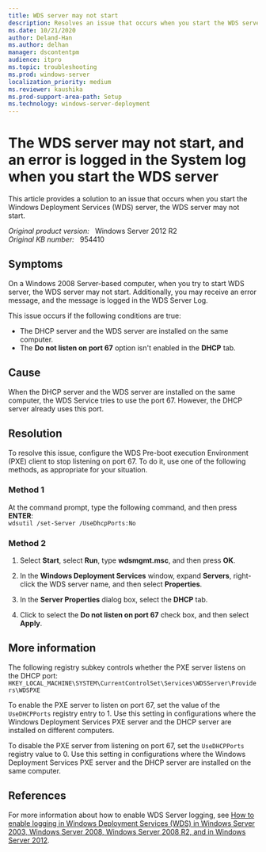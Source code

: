 ```yaml
---
title: WDS server may not start
description: Resolves an issue that occurs when you start the WDS server on a Windows 2008-based computer. The WDS server may not start, and an error message is logged in the System log.
ms.date: 10/21/2020
author: Deland-Han 
ms.author: delhan
manager: dscontentpm
audience: itpro
ms.topic: troubleshooting
ms.prod: windows-server
localization_priority: medium
ms.reviewer: kaushika
ms.prod-support-area-path: Setup
ms.technology: windows-server-deployment
---
```

# The WDS server may not start, and an error is logged in the System log when you start the WDS server

This article provides a solution to an issue that occurs when you start the Windows Deployment Services (WDS) server, the WDS server may not start.

_Original product version:_ &nbsp; Windows Server 2012 R2  
_Original KB number:_ &nbsp; 954410

## Symptoms

On a Windows 2008 Server-based computer, when you try to start WDS server, the WDS server may not start. Additionally, you may receive an error message, and the message is logged in the WDS Server Log.

This issue occurs if the following conditions are true:

- The DHCP server and the WDS server are installed on the same computer.
- The **Do not listen on port 67** option isn't enabled in the **DHCP** tab.

## Cause

When the DHCP server and the WDS server are installed on the same computer, the WDS Service tries to use the port 67. However, the DHCP server already uses this port.

## Resolution

To resolve this issue, configure the WDS Pre-boot execution Environment (PXE) client to stop listening on port 67. To do it, use one of the following methods, as appropriate for your situation.

### Method 1

At the command prompt, type the following command, and then press **ENTER**:  
    `wdsutil /set-Server /UseDhcpPorts:No`

### Method 2

1. Select **Start**, select **Run**, type **wdsmgmt.msc**, and then press **OK**.
2. In the **Windows Deployment Services** window, expand **Servers**, right-click the WDS server name, and then select **Properties**.

3. In the **Server Properties** dialog box, select the **DHCP** tab.

4. Click to select the **Do not listen on port 67** check box, and then select **Apply**.

## More information

The following registry subkey controls whether the PXE server listens on the DHCP port:  
    `HKEY_LOCAL_MACHINE\SYSTEM\CurrentControlSet\Services\WDSServer\Providers\WDSPXE`

To enable the PXE server to listen on port 67, set the value of the `UseDHCPPorts` registry entry to 1. Use this setting in configurations where the Windows Deployment Services PXE server and the DHCP server are installed on different computers.

To disable the PXE server from listening on port 67, set the `UseDHCPPorts` registry value to 0. Use this setting in configurations where the Windows Deployment Services PXE server and the DHCP server are installed on the same computer.

## References

For more information about how to enable WDS Server logging, see [How to enable logging in Windows Deployment Services (WDS) in Windows Server 2003, Windows Server 2008, Windows Server 2008 R2, and in Windows Server 2012](/troubleshoot/windows-server/deployment/enable-logging-windows-deployment-service).
